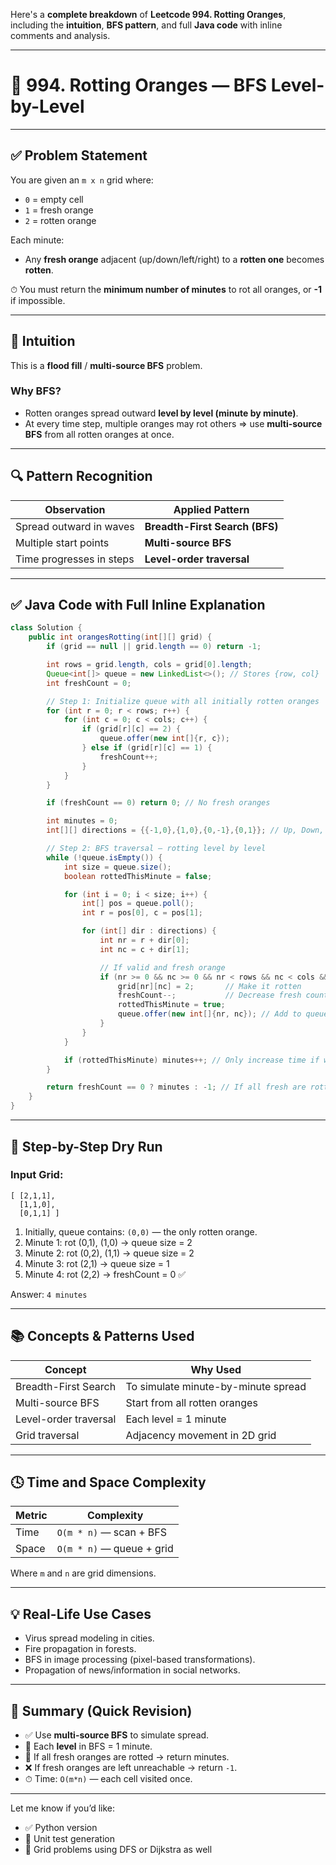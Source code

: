Here's a **complete breakdown** of **Leetcode 994. Rotting Oranges**, including the **intuition**, **BFS pattern**, and full **Java code** with inline comments and analysis.

---

# 🍊 994. Rotting Oranges — BFS Level-by-Level

---

## ✅ Problem Statement

You are given an `m x n` grid where:

* `0` = empty cell
* `1` = fresh orange
* `2` = rotten orange

Each minute:

* Any **fresh orange** adjacent (up/down/left/right) to a **rotten one** becomes **rotten**.

⏱ You must return the **minimum number of minutes** to rot all oranges, or **-1** if impossible.

---

## 🧠 Intuition

This is a **flood fill** / **multi-source BFS** problem.

### Why BFS?

* Rotten oranges spread outward **level by level (minute by minute)**.
* At every time step, multiple oranges may rot others ⇒ use **multi-source BFS** from all rotten oranges at once.

---

## 🔍 Pattern Recognition

| Observation              | Applied Pattern                |
| ------------------------ | ------------------------------ |
| Spread outward in waves  | **Breadth-First Search (BFS)** |
| Multiple start points    | **Multi-source BFS**           |
| Time progresses in steps | **Level-order traversal**      |

---

## ✅ Java Code with Full Inline Explanation

```java
class Solution {
    public int orangesRotting(int[][] grid) {
        if (grid == null || grid.length == 0) return -1;

        int rows = grid.length, cols = grid[0].length;
        Queue<int[]> queue = new LinkedList<>(); // Stores {row, col}
        int freshCount = 0;

        // Step 1: Initialize queue with all initially rotten oranges
        for (int r = 0; r < rows; r++) {
            for (int c = 0; c < cols; c++) {
                if (grid[r][c] == 2) {
                    queue.offer(new int[]{r, c});
                } else if (grid[r][c] == 1) {
                    freshCount++;
                }
            }
        }

        if (freshCount == 0) return 0; // No fresh oranges

        int minutes = 0;
        int[][] directions = {{-1,0},{1,0},{0,-1},{0,1}}; // Up, Down, Left, Right

        // Step 2: BFS traversal — rotting level by level
        while (!queue.isEmpty()) {
            int size = queue.size();
            boolean rottedThisMinute = false;

            for (int i = 0; i < size; i++) {
                int[] pos = queue.poll();
                int r = pos[0], c = pos[1];

                for (int[] dir : directions) {
                    int nr = r + dir[0];
                    int nc = c + dir[1];

                    // If valid and fresh orange
                    if (nr >= 0 && nc >= 0 && nr < rows && nc < cols && grid[nr][nc] == 1) {
                        grid[nr][nc] = 2;       // Make it rotten
                        freshCount--;           // Decrease fresh count
                        rottedThisMinute = true;
                        queue.offer(new int[]{nr, nc}); // Add to queue for next level
                    }
                }
            }

            if (rottedThisMinute) minutes++; // Only increase time if we actually rotted some
        }

        return freshCount == 0 ? minutes : -1; // If all fresh are rotted, return time else -1
    }
}
```

---

## 🔂 Step-by-Step Dry Run

### Input Grid:

```
[ [2,1,1],
  [1,1,0],
  [0,1,1] ]
```

1. Initially, queue contains: `(0,0)` — the only rotten orange.
2. Minute 1: rot (0,1), (1,0) → queue size = 2
3. Minute 2: rot (0,2), (1,1) → queue size = 2
4. Minute 3: rot (2,1) → queue size = 1
5. Minute 4: rot (2,2) → freshCount = 0 ✅

Answer: `4 minutes`

---

## 📚 Concepts & Patterns Used

| Concept               | Why Used                            |
| --------------------- | ----------------------------------- |
| Breadth-First Search  | To simulate minute-by-minute spread |
| Multi-source BFS      | Start from all rotten oranges       |
| Level-order traversal | Each level = 1 minute               |
| Grid traversal        | Adjacency movement in 2D grid       |

---

## 🕓 Time and Space Complexity

| Metric | Complexity                |
| ------ | ------------------------- |
| Time   | `O(m * n)` — scan + BFS   |
| Space  | `O(m * n)` — queue + grid |

Where `m` and `n` are grid dimensions.

---

## 💡 Real-Life Use Cases

* Virus spread modeling in cities.
* Fire propagation in forests.
* BFS in image processing (pixel-based transformations).
* Propagation of news/information in social networks.

---

## 📌 Summary (Quick Revision)

* ✅ Use **multi-source BFS** to simulate spread.
* 🔁 Each **level** in BFS = 1 minute.
* 🧪 If all fresh oranges are rotted → return minutes.
* ❌ If fresh oranges are left unreachable → return `-1`.
* ⏱ Time: `O(m*n)` — each cell visited once.

---

Let me know if you’d like:

* ✅ Python version
* 🧪 Unit test generation
* 🔁 Grid problems using DFS or Dijkstra as well
